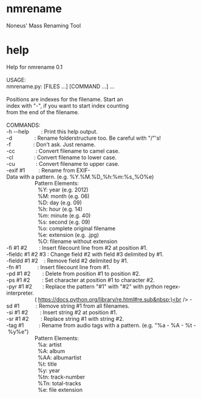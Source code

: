 nmrename
========

Noneus' Mass Renaming Tool

help
====
Help&nbsp;for&nbsp;nmrename&nbsp;0.1<br />
<br />
USAGE:<br />
nmrename.py:&nbsp;[FILES&nbsp;...]&nbsp;[COMMAND&nbsp;...]&nbsp;...<br />
<br />
Positions&nbsp;are&nbsp;indexes&nbsp;for&nbsp;the&nbsp;filename.&nbsp;Start&nbsp;an<br />
index&nbsp;with&nbsp;"-",&nbsp;if&nbsp;you&nbsp;want&nbsp;to&nbsp;start&nbsp;index&nbsp;counting<br />
from&nbsp;the&nbsp;end&nbsp;of&nbsp;the&nbsp;filename.<br />
<br />
COMMANDS:<br />
-h&nbsp;--help&nbsp;&nbsp;&nbsp;&nbsp;&nbsp;&nbsp;&nbsp;&nbsp;:&nbsp;Print&nbsp;this&nbsp;help&nbsp;output.<br />
-d&nbsp;&nbsp;&nbsp;&nbsp;&nbsp;&nbsp;&nbsp;&nbsp;&nbsp;&nbsp;&nbsp;&nbsp;&nbsp;&nbsp;&nbsp;:&nbsp;Rename&nbsp;folderstructure&nbsp;too.&nbsp;Be&nbsp;careful&nbsp;with&nbsp;"/"'s!<br />
-f&nbsp;&nbsp;&nbsp;&nbsp;&nbsp;&nbsp;&nbsp;&nbsp;&nbsp;&nbsp;&nbsp;&nbsp;&nbsp;&nbsp;&nbsp;:&nbsp;Don't&nbsp;ask.&nbsp;Just&nbsp;rename.<br />
-cc&nbsp;&nbsp;&nbsp;&nbsp;&nbsp;&nbsp;&nbsp;&nbsp;&nbsp;&nbsp;&nbsp;&nbsp;&nbsp;&nbsp;:&nbsp;Convert&nbsp;filename&nbsp;to&nbsp;camel&nbsp;case.<br />
-cl&nbsp;&nbsp;&nbsp;&nbsp;&nbsp;&nbsp;&nbsp;&nbsp;&nbsp;&nbsp;&nbsp;&nbsp;&nbsp;&nbsp;:&nbsp;Convert&nbsp;filename&nbsp;to&nbsp;lower&nbsp;case.<br />
-cu&nbsp;&nbsp;&nbsp;&nbsp;&nbsp;&nbsp;&nbsp;&nbsp;&nbsp;&nbsp;&nbsp;&nbsp;&nbsp;&nbsp;:&nbsp;Convert&nbsp;filename&nbsp;to&nbsp;upper&nbsp;case.<br />
-exif&nbsp;#1&nbsp;&nbsp;&nbsp;&nbsp;&nbsp;&nbsp;&nbsp;&nbsp;&nbsp;:&nbsp;Rename&nbsp;from&nbsp;EXIF-Data&nbsp;with&nbsp;a&nbsp;pattern.&nbsp;(e.g.&nbsp;%Y.%M.%D_%h:%m:%s_%O%e)<br />
&nbsp;&nbsp;&nbsp;&nbsp;&nbsp;&nbsp;&nbsp;&nbsp;&nbsp;&nbsp;&nbsp;&nbsp;&nbsp;&nbsp;&nbsp;&nbsp;&nbsp;&nbsp;&nbsp;Pattern&nbsp;Elements:<br />
&nbsp;&nbsp;&nbsp;&nbsp;&nbsp;&nbsp;&nbsp;&nbsp;&nbsp;&nbsp;&nbsp;&nbsp;&nbsp;&nbsp;&nbsp;&nbsp;&nbsp;&nbsp;&nbsp;&nbsp;&nbsp;%Y:&nbsp;year&nbsp;(e.g.&nbsp;2012)<br />
&nbsp;&nbsp;&nbsp;&nbsp;&nbsp;&nbsp;&nbsp;&nbsp;&nbsp;&nbsp;&nbsp;&nbsp;&nbsp;&nbsp;&nbsp;&nbsp;&nbsp;&nbsp;&nbsp;&nbsp;&nbsp;%M:&nbsp;month&nbsp;(e.g.&nbsp;06)<br />
&nbsp;&nbsp;&nbsp;&nbsp;&nbsp;&nbsp;&nbsp;&nbsp;&nbsp;&nbsp;&nbsp;&nbsp;&nbsp;&nbsp;&nbsp;&nbsp;&nbsp;&nbsp;&nbsp;&nbsp;&nbsp;%D:&nbsp;day&nbsp;(e.g.&nbsp;09)<br />
&nbsp;&nbsp;&nbsp;&nbsp;&nbsp;&nbsp;&nbsp;&nbsp;&nbsp;&nbsp;&nbsp;&nbsp;&nbsp;&nbsp;&nbsp;&nbsp;&nbsp;&nbsp;&nbsp;&nbsp;&nbsp;%h:&nbsp;hour&nbsp;(e.g.&nbsp;14)<br />
&nbsp;&nbsp;&nbsp;&nbsp;&nbsp;&nbsp;&nbsp;&nbsp;&nbsp;&nbsp;&nbsp;&nbsp;&nbsp;&nbsp;&nbsp;&nbsp;&nbsp;&nbsp;&nbsp;&nbsp;&nbsp;%m:&nbsp;minute&nbsp;(e.g.&nbsp;40)<br />
&nbsp;&nbsp;&nbsp;&nbsp;&nbsp;&nbsp;&nbsp;&nbsp;&nbsp;&nbsp;&nbsp;&nbsp;&nbsp;&nbsp;&nbsp;&nbsp;&nbsp;&nbsp;&nbsp;&nbsp;&nbsp;%s:&nbsp;second&nbsp;(e.g.&nbsp;09)<br />
&nbsp;&nbsp;&nbsp;&nbsp;&nbsp;&nbsp;&nbsp;&nbsp;&nbsp;&nbsp;&nbsp;&nbsp;&nbsp;&nbsp;&nbsp;&nbsp;&nbsp;&nbsp;&nbsp;&nbsp;&nbsp;%o:&nbsp;complete&nbsp;original&nbsp;filename<br />
&nbsp;&nbsp;&nbsp;&nbsp;&nbsp;&nbsp;&nbsp;&nbsp;&nbsp;&nbsp;&nbsp;&nbsp;&nbsp;&nbsp;&nbsp;&nbsp;&nbsp;&nbsp;&nbsp;&nbsp;&nbsp;%e:&nbsp;extension&nbsp;(e.g.&nbsp;.jpg)<br />
&nbsp;&nbsp;&nbsp;&nbsp;&nbsp;&nbsp;&nbsp;&nbsp;&nbsp;&nbsp;&nbsp;&nbsp;&nbsp;&nbsp;&nbsp;&nbsp;&nbsp;&nbsp;&nbsp;&nbsp;&nbsp;%O:&nbsp;filename&nbsp;without&nbsp;extension<br />
-fi&nbsp;#1&nbsp;#2&nbsp;&nbsp;&nbsp;&nbsp;&nbsp;&nbsp;&nbsp;&nbsp;:&nbsp;Insert&nbsp;filecount&nbsp;line&nbsp;from&nbsp;#2&nbsp;at&nbsp;position&nbsp;#1.<br />
-fieldc&nbsp;#1&nbsp;#2&nbsp;#3&nbsp;:&nbsp;Change&nbsp;field&nbsp;#2&nbsp;with&nbsp;field&nbsp;#3&nbsp;delimited&nbsp;by&nbsp;#1.<br />
-fieldd&nbsp;#1&nbsp;#2&nbsp;&nbsp;&nbsp;&nbsp;:&nbsp;Remove&nbsp;field&nbsp;#2&nbsp;delimited&nbsp;by&nbsp;#1.<br />
-fn&nbsp;#1&nbsp;&nbsp;&nbsp;&nbsp;&nbsp;&nbsp;&nbsp;&nbsp;&nbsp;&nbsp;&nbsp;:&nbsp;Insert&nbsp;filecount&nbsp;line&nbsp;from&nbsp;#1.<br />
-pd&nbsp;#1&nbsp;#2&nbsp;&nbsp;&nbsp;&nbsp;&nbsp;&nbsp;&nbsp;&nbsp;:&nbsp;Delete&nbsp;from&nbsp;position&nbsp;#1&nbsp;to&nbsp;position&nbsp;#2.<br />
-ps&nbsp;#1&nbsp;#2&nbsp;&nbsp;&nbsp;&nbsp;&nbsp;&nbsp;&nbsp;&nbsp;:&nbsp;Set&nbsp;character&nbsp;at&nbsp;position&nbsp;#1&nbsp;to&nbsp;character&nbsp;#2.<br />
-pyr&nbsp;#1&nbsp;#2&nbsp;&nbsp;&nbsp;&nbsp;&nbsp;&nbsp;&nbsp;:&nbsp;Replace&nbsp;the&nbsp;pattern&nbsp;"#1"&nbsp;with&nbsp;"#2"&nbsp;with&nbsp;python&nbsp;regex-interpreter.<br />
&nbsp;&nbsp;&nbsp;&nbsp;&nbsp;&nbsp;&nbsp;&nbsp;&nbsp;&nbsp;&nbsp;&nbsp;&nbsp;&nbsp;&nbsp;&nbsp;&nbsp;&nbsp;&nbsp;(&nbsp;https://docs.python.org/library/re.html#re.sub&nbsp;)<br />
-sd&nbsp;#1&nbsp;&nbsp;&nbsp;&nbsp;&nbsp;&nbsp;&nbsp;&nbsp;&nbsp;&nbsp;&nbsp;:&nbsp;Remove&nbsp;string&nbsp;#1&nbsp;from&nbsp;all&nbsp;filenames.<br />
-si&nbsp;#1&nbsp;#2&nbsp;&nbsp;&nbsp;&nbsp;&nbsp;&nbsp;&nbsp;&nbsp;:&nbsp;Insert&nbsp;string&nbsp;#2&nbsp;at&nbsp;position&nbsp;#1.<br />
-sr&nbsp;#1&nbsp;#2&nbsp;&nbsp;&nbsp;&nbsp;&nbsp;&nbsp;&nbsp;&nbsp;:&nbsp;Replace&nbsp;string&nbsp;#1&nbsp;with&nbsp;string&nbsp;#2.<br />
-tag&nbsp;#1&nbsp;&nbsp;&nbsp;&nbsp;&nbsp;&nbsp;&nbsp;&nbsp;&nbsp;&nbsp;:&nbsp;Rename&nbsp;from&nbsp;audio&nbsp;tags&nbsp;with&nbsp;a&nbsp;pattern.&nbsp;(e.g.&nbsp;"%a&nbsp;-&nbsp;%A&nbsp;-&nbsp;%t&nbsp;-&nbsp;%y%e")<br />
&nbsp;&nbsp;&nbsp;&nbsp;&nbsp;&nbsp;&nbsp;&nbsp;&nbsp;&nbsp;&nbsp;&nbsp;&nbsp;&nbsp;&nbsp;&nbsp;&nbsp;&nbsp;&nbsp;Pattern&nbsp;Elements:<br />
&nbsp;&nbsp;&nbsp;&nbsp;&nbsp;&nbsp;&nbsp;&nbsp;&nbsp;&nbsp;&nbsp;&nbsp;&nbsp;&nbsp;&nbsp;&nbsp;&nbsp;&nbsp;&nbsp;&nbsp;&nbsp;%a:&nbsp;artist<br />
&nbsp;&nbsp;&nbsp;&nbsp;&nbsp;&nbsp;&nbsp;&nbsp;&nbsp;&nbsp;&nbsp;&nbsp;&nbsp;&nbsp;&nbsp;&nbsp;&nbsp;&nbsp;&nbsp;&nbsp;&nbsp;%A:&nbsp;album<br />
&nbsp;&nbsp;&nbsp;&nbsp;&nbsp;&nbsp;&nbsp;&nbsp;&nbsp;&nbsp;&nbsp;&nbsp;&nbsp;&nbsp;&nbsp;&nbsp;&nbsp;&nbsp;&nbsp;&nbsp;&nbsp;%AA:&nbsp;albumartist<br />
&nbsp;&nbsp;&nbsp;&nbsp;&nbsp;&nbsp;&nbsp;&nbsp;&nbsp;&nbsp;&nbsp;&nbsp;&nbsp;&nbsp;&nbsp;&nbsp;&nbsp;&nbsp;&nbsp;&nbsp;&nbsp;%t:&nbsp;title<br />
&nbsp;&nbsp;&nbsp;&nbsp;&nbsp;&nbsp;&nbsp;&nbsp;&nbsp;&nbsp;&nbsp;&nbsp;&nbsp;&nbsp;&nbsp;&nbsp;&nbsp;&nbsp;&nbsp;&nbsp;&nbsp;%y:&nbsp;year<br />
&nbsp;&nbsp;&nbsp;&nbsp;&nbsp;&nbsp;&nbsp;&nbsp;&nbsp;&nbsp;&nbsp;&nbsp;&nbsp;&nbsp;&nbsp;&nbsp;&nbsp;&nbsp;&nbsp;&nbsp;&nbsp;%tn:&nbsp;track-number<br />
&nbsp;&nbsp;&nbsp;&nbsp;&nbsp;&nbsp;&nbsp;&nbsp;&nbsp;&nbsp;&nbsp;&nbsp;&nbsp;&nbsp;&nbsp;&nbsp;&nbsp;&nbsp;&nbsp;&nbsp;&nbsp;%Tn:&nbsp;total-tracks<br />
&nbsp;&nbsp;&nbsp;&nbsp;&nbsp;&nbsp;&nbsp;&nbsp;&nbsp;&nbsp;&nbsp;&nbsp;&nbsp;&nbsp;&nbsp;&nbsp;&nbsp;&nbsp;&nbsp;&nbsp;&nbsp;%e:&nbsp;file&nbsp;extension<br />
